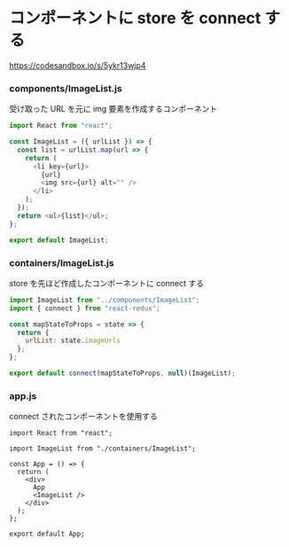 # コンポーネントに store を connect する

https://codesandbox.io/s/5ykr13wjp4

### components/ImageList.js

受け取った URL を元に img 要素を作成するコンポーネント

```js
import React from "react";

const ImageList = ({ urlList }) => {
  const list = urlList.map(url => {
    return (
      <li key={url}>
        {url}
        <img src={url} alt="" />
      </li>
    );
  });
  return <ul>{list}</ul>;
};

export default ImageList;
```

### containers/ImageList.js

store を先ほど作成したコンポーネントに connect する

```js
import ImageList from "../components/ImageList";
import { connect } from "react-redux";

const mapStateToProps = state => {
  return {
    urlList: state.imageUrls
  };
};

export default connect(mapStateToProps, null)(ImageList);

```

### app.js

connect されたコンポーネントを使用する

```
import React from "react";

import ImageList from "./containers/ImageList";

const App = () => {
  return (
    <div>
      App
      <ImageList />
    </div>
  );
};

export default App;

```
